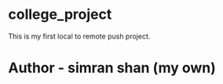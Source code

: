 # college_project
This is my first local to remote push project. <br>
# Author - simran shan (my own)
